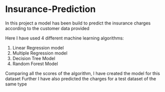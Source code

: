 # Insurance-Prediction

In this project a model has been build to predict the insurance charges according to the customer data provided

Here I have used 4 different machine learning algorithms:
1. Linear Regression model
2. Multiple Regression model
3. Decision Tree Model
4. Random Forest Model

Comparing all the scores of the algorithm, I have created the model for this dataset
Further I have also predicted the charges for a test dataset of the same type

